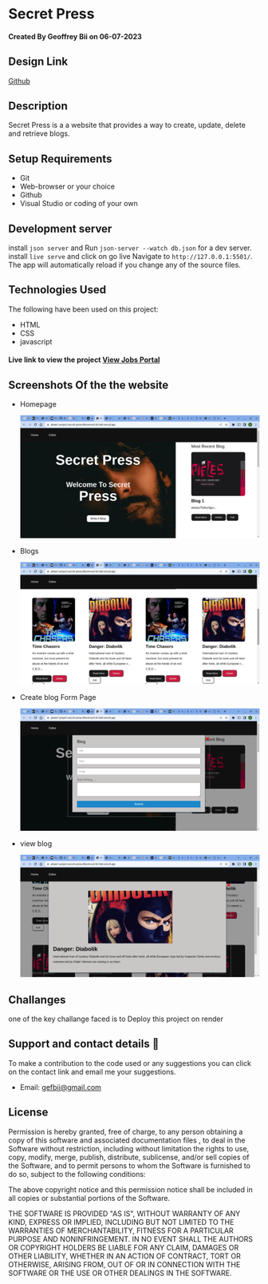 # Secret Press

#### Created By Geoffrey Bii on 06-07-2023

## Design Link

[Github](https://github.com/Bii-teki/phase1-project-secret-press)

## Description

Secret Press is a a website that provides a way to create, update, delete and retrieve blogs. 

## Setup Requirements

- Git
- Web-browser or your choice
- Github
- Visual Studio or coding of your own

## Development server

install `json server` and Run `json-server --watch db.json` for a dev server. install `live serve` and click on go live Navigate to `http://127.0.0.1:5501/`. The app will automatically reload if you change any of the source files.


## Technologies Used

The following have been used on this project:

- HTML
- CSS
- javascript



#### Live link to view the project <a href="https://phase1-project-secret-press-d0svmrws5-bii-teki.vercel.app/">View Jobs Portal</a>



## Screenshots Of the the website

- Homepage

  <img src="./images/home.png" alt="screenshot" />

- Blogs

  <img src="./images/blogs.png" alt="screenshot" />

- Create blog Form Page

  <img src="./images/upload.png" alt="screenshot" />

- view blog

  <img src="./images/view.png" alt="screenshot" />



## Challanges

one of the key challange faced is to Deploy this project on render

## Support and contact details 🙂

To make a contribution to the code used or any suggestions you can click on the contact link and email me your suggestions.

- Email: gefbii@gmail.com

## License



Permission is hereby granted, free of charge, to any person obtaining a copy
of this software and associated documentation files , to deal
in the Software without restriction, including without limitation the rights
to use, copy, modify, merge, publish, distribute, sublicense, and/or sell
copies of the Software, and to permit persons to whom the Software is
furnished to do so, subject to the following conditions:

The above copyright notice and this permission notice shall be included in all
copies or substantial portions of the Software.

THE SOFTWARE IS PROVIDED "AS IS", WITHOUT WARRANTY OF ANY KIND, EXPRESS OR
IMPLIED, INCLUDING BUT NOT LIMITED TO THE WARRANTIES OF MERCHANTABILITY,
FITNESS FOR A PARTICULAR PURPOSE AND NONINFRINGEMENT. IN NO EVENT SHALL THE
AUTHORS OR COPYRIGHT HOLDERS BE LIABLE FOR ANY CLAIM, DAMAGES OR OTHER
LIABILITY, WHETHER IN AN ACTION OF CONTRACT, TORT OR OTHERWISE, ARISING FROM,
OUT OF OR IN CONNECTION WITH THE SOFTWARE OR THE USE OR OTHER DEALINGS IN THE
SOFTWARE.
